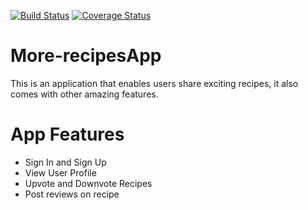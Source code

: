 [![Build Status](https://travis-ci.org/pawnjester/More-recipesApp.svg?branch=develop)](https://travis-ci.org/pawnjester/More-recipesApp)
[![Coverage Status](https://coveralls.io/repos/github/pawnjester/More-recipesApp/badge.svg?branch=develop)](https://coveralls.io/github/pawnjester/More-recipesApp?branch=develop)

# More-recipesApp
This is an application that enables users share exciting recipes, it also comes with other amazing features.

# App Features
- Sign In and Sign Up
- View User Profile
- Upvote and Downvote Recipes
- Post reviews on recipe

